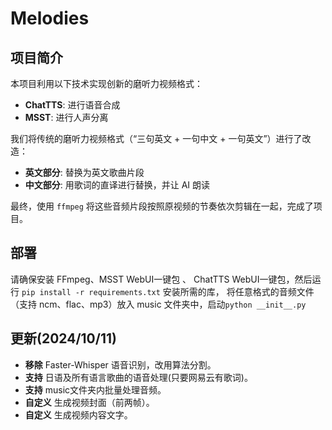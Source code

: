 # Melodies

## 项目简介

本项目利用以下技术实现创新的磨听力视频格式：
- **ChatTTS**: 进行语音合成
- **MSST**: 进行人声分离


我们将传统的磨听力视频格式（“三句英文 + 一句中文 + 一句英文”）进行了改造：
- **英文部分**: 替换为英文歌曲片段
- **中文部分**: 用歌词的直译进行替换，并让 AI 朗读

最终，使用 `ffmpeg` 将这些音频片段按照原视频的节奏依次剪辑在一起，完成了项目。

## 部署

请确保安装 FFmpeg、MSST WebUI一键包 、 ChatTTS WebUI一键包，然后运行 `pip install -r requirements.txt` 安装所需的库，
将任意格式的音频文件（支持 ncm、flac、mp3）放入 music 文件夹中，启动`python __init__.py`

## 更新(2024/10/11)
- **移除** Faster-Whisper 语音识别，改用算法分割。
- **支持** 日语及所有语言歌曲的语音处理(只要网易云有歌词)。
- **支持** music文件夹内批量处理音频。
- **自定义** 生成视频封面（前两帧）。
- **自定义** 生成视频内容文字。

  

